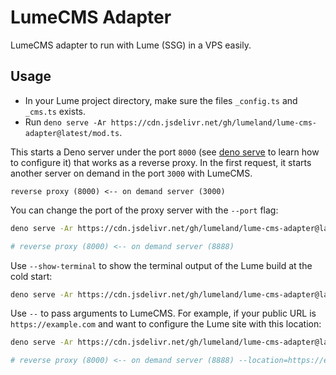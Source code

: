 # LumeCMS Adapter

LumeCMS adapter to run with Lume (SSG) in a VPS easily.

## Usage

- In your Lume project directory, make sure the files `_config.ts` and `_cms.ts`
  exists.
- Run
  `deno serve -Ar https://cdn.jsdelivr.net/gh/lumeland/lume-cms-adapter@latest/mod.ts`.

This starts a Deno server under the port `8000` (see
[deno serve](https://docs.deno.com/runtime/reference/cli/serve/) to learn how to
configure it) that works as a reverse proxy. In the first request, it starts
another server on demand in the port `3000` with LumeCMS.

```
reverse proxy (8000) <-- on demand server (3000)
```

You can change the port of the proxy server with the `--port` flag:

```sh
deno serve -Ar https://cdn.jsdelivr.net/gh/lumeland/lume-cms-adapter@latest/mod.ts --port=8888

# reverse proxy (8000) <-- on demand server (8888)
```

Use `--show-terminal` to show the terminal output of the Lume build at the cold
start:

```sh
deno serve -Ar https://cdn.jsdelivr.net/gh/lumeland/lume-cms-adapter@latest/mod.ts --show-terminal
```

Use `--` to pass arguments to LumeCMS. For example, if your public URL is
`https://example.com` and want to configure the Lume site with this location:

```sh
deno serve -Ar https://cdn.jsdelivr.net/gh/lumeland/lume-cms-adapter@latest/mod.ts --port=8888 -- --location=https://example.com

# reverse proxy (8000) <-- on demand server (8888) --location=https://example.com
```
